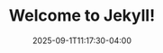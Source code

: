 ---
title: "Welcome to Jekyll!"
date: 2025-09-1T11:17:30-04:00
categories:
    - blog
tags:
    - Jekyll
    - update
---